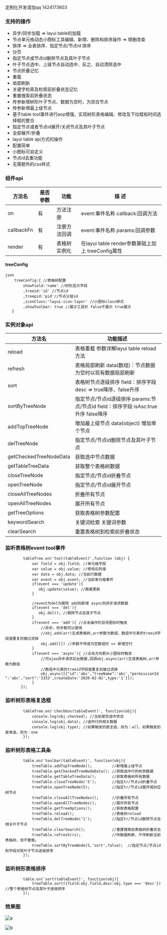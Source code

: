 定制化开发请加qq 1424173603
### 支持的操作
- 异步/同步加载 => layui table的加载
- 节点单元格动态小图标工具编辑、新增、删除和排序操作 => 增删改查
- 排序 => 全表排序、指定节点/节点id 排序
- 分页
- 指定节点或节点id删除节点及其叶子节点
- 叶子节点选中、上级节点自动选中、反之、自动清除选中
- 节点折叠记忆
- 重载
- 局部刷新
- 关键字检索及检索前折叠状态记忆
- 重置搜索前折叠状态
- 传参新增树形叶子节点、数据为空时，为空白节点
- 传参新增最上级节点
- 基于table tool事件进行aop增强，实现树形表格编辑、修改及下拉框和时间选择框的整合
- 指定节点或者节点id展开/关闭节点及其叶子节点
- 全部展开/折叠
- layui table api方式的操作
- 配置简单
- 小图标可自定义
- 节点id去重功能
- 无需额外的css样式

### 组件api
|方法名           |    是否参数  |     功能           |    描    述                                    |
|   ----          |    ---      |    ----           |        ------                                  |
| on              |     有      | 方法注册           | event:事件名称 callback:回调方法                 |
| callbackFn      |     有      | 注册方法回调       | event:事件名称 params:回调参数                 |
| render          |     有      | 表格树实例化       | 在layui table render参数基础上加上 treeConfig属性 |

#### treeConfig

```
json
    treeConfig:{ //表格树配置
        showField:'name' //树形显示字段
        ,treeid:'id' //节点id
        ,treepid:'pid'//节点父级id
        ,iconClass:'layui-icon-layer' //小图标class样式
        ,showToolbar: true //展示工具栏 false不展示 true展示
   }

```

### 实例对象api
| 方法名          |   功能描述
|----             |  -----------                                                |
| reload          |  表格重载 参数详解layui table reload方法                      |
| refresh         |  表格局部刷新 data(数组)：节点数据 为空时以现有数据局部刷新             |
| sort            |  表格树节点逐级排序 field：排序字段 desc => true降序、false升序 |   
| sortByTreeNode  |  指定节点/节点id逐级排序 params:节点/节点id field：排序字段 isAsc:true升序 false降序 |
| addTopTreeNode  |  增加最上级节点  data(object) 增加单个节点                     |
| delTreeNode     |  指定节点/节点id删除节点及其叶子节点                            | 
| getCheckedTreeNodeData | 获取选中节点数据   |
| getTableTreeData | 获取整个表格树数据       | 
| closeTreeNode    | 指定节点/节点id折叠节点  |
| openTreeNode     | 指定节点/节点id展开节点  |
| closeAllTreeNodes| 折叠所有节点             |
| openAllTreeNodes | 展开所有节点             |
| getTreeOptions   | 获取表格树参数配置       |
| keywordSearch    | 关键词检索 关键词参数     |
| clearSearch      | 重置表格树到检索前折叠状态 |

### 监听表格树event tool事件

```
        tableTree.on('tool(tableEvent)',function (obj) {
            var field = obj.field; //单元格字段
            var value = obj.value; //修改后的值
            var data = obj.data; //当前行数据
            var event = obj.event; //当前单元格事件
            if(event === 'update'){
               obj.update(value); //数据更新
            }
            
            //event为del为删除 add则新增 async则异步请求数据
            if(event === 'del'){
               obj.del(); //删除节点及其子节点
            }
            if(event === 'add'){ //点击操作栏加号图标时触发
                //异步、同步都可以使用
                //obj.add(arr)生成表格树,arr参数为数组，数组中元素的treeid字段值重复则被过滤掉
                obj.add([]) //参数不传或为空数组时 => 新增空行
            }
            if(event === 'async'){ //点击方向箭头小图标时触发
                //可ajax异步请求后台数据,回调obj.async(arr)生成表格树,arr参数为数组
                //数组中元素的treeid字段值重复则被过滤掉
                obj.async([{"id":'abc',"treeName":'abc',"permissionId ":'abc',"sort":'3333',createDate:'2020-02-02',type:'1'}]);
            }
       });
```

### 监听树形表格复选框

```
        tableTree.on('checkbox(tableEvent)', function(obj){
            console.log(obj.checked); //当前是否选中状态
            console.log(obj.data); //选中行的相关数据
            console.log(obj.type); //如果触发的是全选，则为：all，如果触发的是单选，则为：one
        });
```

### 监听树形表格工具条

```
        table.on('toolbar(tableEvent)', function(obj){
            treeTable.addTopTreeNode();         //新增最上级节点
            treeTable.getCheckedTreeNodeData(); //获取选中行的树状数据
            treeTable.getTableTreeData();       //获取表格树所有数据
            treeTable.closeTreeNode('5');       //指定tr/节点id折叠节点
            treeTable.openTreeNode(5);          //指定tr/节点id展开相对应树节点
            treeTable.closeAllTreeNodes();      //折叠所有节点
            treeTable.openAllTreeNodes();       //展开所有节点
            treeTable.getTreeOptions();         //获取表格配置
            treeTable.reload();                 //表格树reload
            treeTable.delTreeNode('1');         //指定tr/节点id删除节点及相关叶子节点
            treeTable.clearSearch();            //重置搜索前表格树折叠状态
            treeTable.refresh(rs);              //传数据刷新、不传刷新当前表格树，但不重载。
            treeTable.sortByTreeNode(5,'sort',false);  //指定节点/节点id和字段对其叶子节点逐级排序
        });
```

### 监听树形表格排序

```
        table.on('sort(tableEvent)', function(obj){
            treeTable.sort({field:obj.field,desc:obj.type === 'desc'}) //整个表格树节点及其叶子逐级排序
        });
```

### 效果图
![a](https://images.gitee.com/uploads/images/2020/0520/181639_616384ec_1588195.png "1.png")

![b](https://images.gitee.com/uploads/images/2020/0520/184740_aebc70ff_1588195.gif "tableEdit.gif")